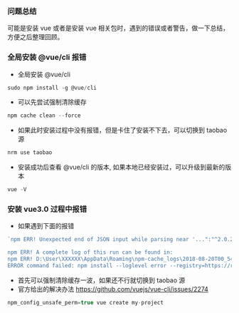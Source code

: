 ### 问题总结
可能是安装 vue 或者是安装 vue 相关包时，遇到的错误或者警告，做一下总结，方便之后整理回顾。

### 全局安装 @vue/cli 报错
- 全局安装 @vue/cli
```js
sudo npm install -g @vue/cli
```
- 可以先尝试强制清除缓存
```js
npm cache clean --force 
```
- 如果此时安装过程中没有报错，但是卡住了安装不下去，可以切换到 taobao 源
```js
nrm use taobao
```
- 安装成功后查看 @vue/cli 的版本, 如果本地已经安装过，可以升级到最新的版本
```js
vue -V 
```

### 安装 vue3.0 过程中报错
- 如果遇到下面的报错
```js
`npm ERR! Unexpected end of JSON input while parsing near '...":"^2.0.2","babel-loa'

npm ERR! A complete log of this run can be found in:
npm ERR! D:\User\XXXXXX\AppData\Roaming\npm-cache_logs\2018-08-20T00_54_52_411Z-debug.log
ERROR command failed: npm install --loglevel error --registry=https://registry.npm.taobao.org --disturl=https://npm.taobao.org/dist`
```
- 首先可以强制清除缓存一波，如果还不行就切换到 taobao 源
- 官方给出的解决办法 https://github.com/vuejs/vue-cli/issues/2274
```js
npm_config_unsafe_perm=true vue create my-project
```